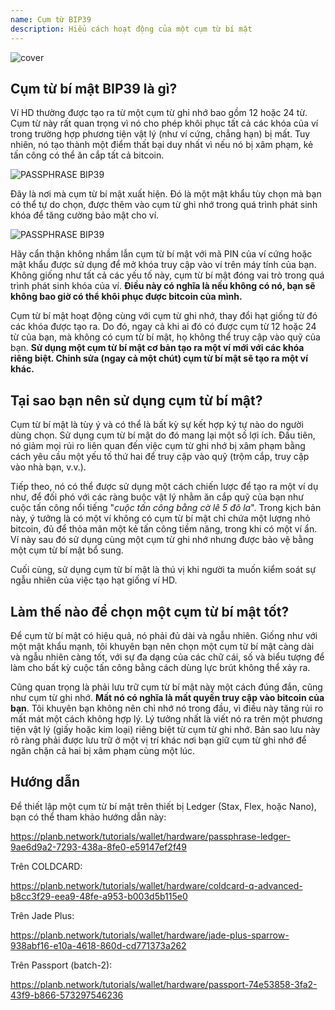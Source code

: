 ```yaml
---
name: Cụm từ BIP39
description: Hiểu cách hoạt động của một cụm từ bí mật
---
```

![cover](assets/cover.webp)

## Cụm từ bí mật BIP39 là gì?

Ví HD thường được tạo ra từ một cụm từ ghi nhớ bao gồm 12 hoặc 24 từ. Cụm từ này rất quan trọng vì nó cho phép khôi phục tất cả các khóa của ví trong trường hợp phương tiện vật lý (như ví cứng, chẳng hạn) bị mất. Tuy nhiên, nó tạo thành một điểm thất bại duy nhất vì nếu nó bị xâm phạm, kẻ tấn công có thể ăn cắp tất cả bitcoin.

![PASSPHRASE BIP39](assets/notext/01.webp)

Đây là nơi mà cụm từ bí mật xuất hiện. Đó là một mật khẩu tùy chọn mà bạn có thể tự do chọn, được thêm vào cụm từ ghi nhớ trong quá trình phát sinh khóa để tăng cường bảo mật cho ví.

![PASSPHRASE BIP39](assets/notext/02.webp)

Hãy cẩn thận không nhầm lẫn cụm từ bí mật với mã PIN của ví cứng hoặc mật khẩu được sử dụng để mở khóa truy cập vào ví trên máy tính của bạn. Không giống như tất cả các yếu tố này, cụm từ bí mật đóng vai trò trong quá trình phát sinh khóa của ví. **Điều này có nghĩa là nếu không có nó, bạn sẽ không bao giờ có thể khôi phục được bitcoin của mình.**

Cụm từ bí mật hoạt động cùng với cụm từ ghi nhớ, thay đổi hạt giống từ đó các khóa được tạo ra. Do đó, ngay cả khi ai đó có được cụm từ 12 hoặc 24 từ của bạn, mà không có cụm từ bí mật, họ không thể truy cập vào quỹ của bạn. **Sử dụng một cụm từ bí mật cơ bản tạo ra một ví mới với các khóa riêng biệt. Chỉnh sửa (ngay cả một chút) cụm từ bí mật sẽ tạo ra một ví khác.**

## Tại sao bạn nên sử dụng cụm từ bí mật?

Cụm từ bí mật là tùy ý và có thể là bất kỳ sự kết hợp ký tự nào do người dùng chọn. Sử dụng cụm từ bí mật do đó mang lại một số lợi ích. Đầu tiên, nó giảm mọi rủi ro liên quan đến việc cụm từ ghi nhớ bị xâm phạm bằng cách yêu cầu một yếu tố thứ hai để truy cập vào quỹ (trộm cắp, truy cập vào nhà bạn, v.v.).

Tiếp theo, nó có thể được sử dụng một cách chiến lược để tạo ra một ví dụ như, để đối phó với các ràng buộc vật lý nhằm ăn cắp quỹ của bạn như cuộc tấn công nổi tiếng "*cuộc tấn công bằng cờ lê 5 đô la*". Trong kịch bản này, ý tưởng là có một ví không có cụm từ bí mật chỉ chứa một lượng nhỏ bitcoin, đủ để thỏa mãn một kẻ tấn công tiềm năng, trong khi có một ví ẩn. Ví này sau đó sử dụng cùng một cụm từ ghi nhớ nhưng được bảo vệ bằng một cụm từ bí mật bổ sung.

Cuối cùng, sử dụng cụm từ bí mật là thú vị khi người ta muốn kiểm soát sự ngẫu nhiên của việc tạo hạt giống ví HD.

## Làm thế nào để chọn một cụm từ bí mật tốt?
Để cụm từ bí mật có hiệu quả, nó phải đủ dài và ngẫu nhiên. Giống như với một mật khẩu mạnh, tôi khuyên bạn nên chọn một cụm từ bí mật càng dài và ngẫu nhiên càng tốt, với sự đa dạng của các chữ cái, số và biểu tượng để làm cho bất kỳ cuộc tấn công bằng cách dùng lực brút không thể xảy ra.

Cũng quan trọng là phải lưu trữ cụm từ bí mật này một cách đúng đắn, cũng như cụm từ ghi nhớ. **Mất nó có nghĩa là mất quyền truy cập vào bitcoin của bạn**. Tôi khuyên bạn không nên chỉ nhớ nó trong đầu, vì điều này tăng rủi ro mất mát một cách không hợp lý. Lý tưởng nhất là viết nó ra trên một phương tiện vật lý (giấy hoặc kim loại) riêng biệt từ cụm từ ghi nhớ. Bản sao lưu này rõ ràng phải được lưu trữ ở một vị trí khác nơi bạn giữ cụm từ ghi nhớ để ngăn chặn cả hai bị xâm phạm cùng một lúc.

## Hướng dẫn

Để thiết lập một cụm từ bí mật trên thiết bị Ledger (Stax, Flex, hoặc Nano), bạn có thể tham khảo hướng dẫn này:

https://planb.network/tutorials/wallet/hardware/passphrase-ledger-9ae6d9a2-7293-438a-8fe0-e59147ef2f49

Trên COLDCARD:

https://planb.network/tutorials/wallet/hardware/coldcard-q-advanced-b8cc3f29-eea9-48fe-a953-b003d5b115e0

Trên Jade Plus:

https://planb.network/tutorials/wallet/hardware/jade-plus-sparrow-938abf16-e10a-4618-860d-cd771373a262

Trên Passport (batch-2):

https://planb.network/tutorials/wallet/hardware/passport-74e53858-3fa2-43f9-b866-573297546236
